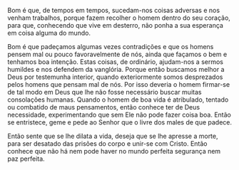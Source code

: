 
Bom é que, de tempos em tempos, sucedam-nos coisas adversas e nos venham trabalhos, porque fazem recolher o homem dentro do seu coração, para que, conhecendo que vive em desterro, não ponha a sua esperança em coisa alguma do mundo.

Bom é que padeçamos algumas vezes contradições e que os homens pensem mal ou pouco favoravelmente de nós, ainda que façamos o bem e tenhamos boa intenção. Estas coisas, de ordinário, ajudam-nos a sermos humildes e nos defendem da vanglória. Porque então buscamos melhor a Deus por testemunha interior, quando exteriormente somos desprezados pelos homens que pensam mal de nós. Por isso deveria o homem firmar-se de tal modo em Deus que lhe não fosse necessário buscar muitas consolações humanas. Quando o homem de boa vida é atribulado, tentado ou combatido de maus pensamentos, então conhece ter de Deus necessidade, experimentando que sem Ele não pode fazer coisa boa. Então se entristece, geme e pede ao Senhor que o livre dos males de que padece.

Então sente que se lhe dilata a vida, deseja que se lhe apresse a morte, para ser desatado das prisões do corpo e unir-se com Cristo. Então conhece que não há nem pode haver no mundo perfeita segurança nem paz perfeita.

